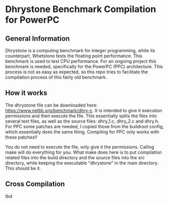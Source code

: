 # Dhrystone Benchmark Compilation for PowerPC

## General Information
Dhrystone is a computing benchmark for integer programming, while its counterpart, Whetstone tests the floating point performance. This benchmark is used to test CPU performance. For an ongoing project this benchmark is needed, specifically for the PowerPC (PPC) architecture. This process is not as easy as expected, so this repo tries to facilitate the compilation process of this fairly old benchmark. 

## How it works
The dhrystone file can be downloaded here: https://www.netlib.org/benchmark/dhry-c. It is intended to give it execution permissions and then execute the file. This essentially splits the files into several text files, as well as the source files: dhry_1.c, dhry_2.c and dhry.h. For PPC some patches are needed, I copied those from the buildroot config, which essentially does the same thing. Compiling for PPC only works with these patches!!

You do not need to execute the file, only give it the permissions. Calling make will do everything for you. What make does here is to put compilation related files into the build directory and the source files into the src directory, while keeping the executable "dhrystone" in the main directory. This should be it. 

## Cross Compilation
tbd

